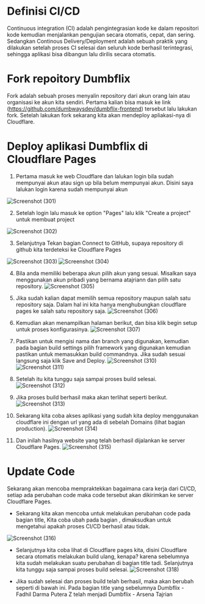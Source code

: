 # Definisi CI/CD
Continuous integration (CI) adalah pengintegrasian kode ke dalam repositori kode kemudian menjalankan pengujian secara otomatis, cepat, dan sering. Sedangkan Continous Delivery/Deployment adalah sebuah praktik yang dilakukan setelah proses CI selesai dan seluruh kode berhasil terintegrasi, sehingga aplikasi bisa dibangun lalu dirilis secara otomatis.

# Fork repoitory Dumbflix 
Fork adalah sebuah proses menyalin repository dari akun orang lain atau organisasi ke akun kita sendiri.
Pertama kalian bisa masuk ke link (https://github.com/dumbwaysdev/dumbflix-frontend) tersebut lalu lakukan fork. Setelah lakukan fork sekarang kita akan mendeploy apliakasi-nya di Cloudflare.

# Deploy aplikasi Dumbflix di Cloudflare Pages
1. Pertama masuk ke web Cloudflare dan lalukan login bila sudah mempunyai akun atau sign up bila belum mempunyai akun.
Disini saya lalukan login karena sudah mempunyai akun

![Screenshot (301)](https://user-images.githubusercontent.com/109257850/202968175-0d0b10c2-e5e2-4f6b-a546-35e028e306cf.png)

2. Setelah login lalu masuk ke option "Pages" lalu klik "Create a project" untuk membuat project

![Screenshot (302)](https://user-images.githubusercontent.com/109257850/202968313-58c5cdb3-e3d5-4951-8cf8-252b5a6848f4.png)

3. Selanjutnya Tekan bagian Connect to GitHub, supaya repository di github kita terdeteksi ke Cloudflare Pages

![Screenshot (303)](https://user-images.githubusercontent.com/109257850/202969127-8bb48429-184a-4248-9647-67b6ac9e7063.png)
![Screenshot (304)](https://user-images.githubusercontent.com/109257850/202969147-91ebc777-0189-4d1e-a081-8c6957666fe1.png)

4. Bila anda memiliki beberapa akun pilih akun yang sesuai. Misalkan saya menggunakan akun pribadi yang bernama atajriann dan pilih satu repository.
![Screenshot (305)](https://user-images.githubusercontent.com/109257850/202969411-cc0b3a9b-b285-476b-9538-47e68a26f6dd.png)

5. Jika sudah kalian dapat memilih semua repository maupun salah satu repository saja. Dalam hal ini kita hanya menghubungkan cloudflare pages ke salah satu repository saja.
![Screenshot (306)](https://user-images.githubusercontent.com/109257850/202969511-c8ffad5e-51ab-4344-8dbc-6ca9b04e3ae3.png)

6. Kemudian akan menampilkan halaman berikut, dan bisa klik begin setup untuk proses konfigurasinya.
![Screenshot (307)](https://user-images.githubusercontent.com/109257850/202969768-078d1d0f-08c7-42f6-9e70-bee15d54a807.png)

7. Pastikan untuk mengisi nama dan branch yang digunakan, kemudian pada bagian build settings pilih framework yang digunakan kemudian pastikan untuk memasukkan build commandnya. Jika sudah sesuai langsung saja klik Save and Deploy.
![Screenshot (310)](https://user-images.githubusercontent.com/109257850/202970425-d3958db5-7803-49ab-b8c4-dec002cac847.png)
![Screenshot (311)](https://user-images.githubusercontent.com/109257850/202970437-ef64eddd-e857-4399-a7a3-cb546fb8083e.png)

8. Setelah itu kita tunggu saja sampai proses build selesai.
![Screenshot (312)](https://user-images.githubusercontent.com/109257850/202970622-1ac2ddb4-ef18-439e-975f-b635e6e3c5d5.png)

9. Jika proses build berhasil maka akan terlihat seperti berikut.
![Screenshot (313)](https://user-images.githubusercontent.com/109257850/202971053-f4fd3871-7698-4c80-acc5-6a891d6e1d8e.png)

10. Sekarang kita coba akses aplikasi yang sudah kita deploy menggunakan cloudflare ini dengan url yang ada di sebelah Domains (lihat bagian production).
![Screenshot (314)](https://user-images.githubusercontent.com/109257850/202971282-c659eaf9-9526-4782-b831-96926bd13977.png)

11. Dan inilah hasilnya website yang telah berhasil dijalankan ke server Cloudflare Pages.
![Screenshot (315)](https://user-images.githubusercontent.com/109257850/202971463-8be41468-12b7-4509-8c9e-782db3a021de.png)

# Update Code 
Sekarang akan mencoba mempraktekkan bagaimana cara kerja dari CI/CD, setiap ada perubahan code maka code tersebut akan dikirimkan ke server Cloudflare Pages.

- Sekarang kita akan mencoba untuk melakukan perubahan code pada bagian title, Kita coba ubah pada bagian <title> ... </title>, dimaksudkan untuk mengetahui apakah proses CI/CD berhasil atau tidak.

![Screenshot (316)](https://user-images.githubusercontent.com/109257850/202972094-0d4c5353-27d9-4514-b0c9-eb79444eb08c.png)

- Selanjutnya kita coba lihat di Cloudflare pages kita, disini Cloudflare secara otomatis melakukan build ulang, kenapa? karena sebelumnya kita sudah melakukan suatu perubahan di bagian title tadi. Selanjutnya kita tunggu saja sampai proses build selesai.
![Screenshot (318)](https://user-images.githubusercontent.com/109257850/202972319-9f543d16-8de6-43c3-b50f-5ac7c295f359.png)

- Jika sudah selesai dan proses build telah berhasil, maka akan berubah seperti di bawah ini. Pada bagian title yang sebelumnya Dumbflix - Fadhil Darma Putera Z telah menjadi Dumbflix - Arsena Tajrian


















